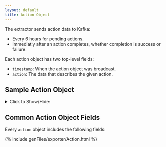 ```yaml
---
layout: default
title: Action Object
---
```


The extractor sends action data to Kafka:
* Every 6 hours for pending actions.
* Immediatly after an action completes, whether completion is success or failure.

Each action object has 
two top-level fields:

* `timestamp`: When the action object was broadcast.
* `action`: The data that describes the given action.


## Sample Action Object
<details>
<summary>Click to Show/Hide:</summary>
{% include codeSamples/basicActionObject.html %}
</details>


## Common Action Object Fields
Every `action` object includes the following fields:

{% include genFiles/exporter/Action.html %}



<!--
<details>
<summary>Click to Show/Hide:</summary>
<ul>
<li><p><code>oid</code>: The action object identifier.</p></li>
<li><p><code>creationTime</code>: When {{ site.data.vars.Product_Short }} created the action.</p></li>
<li><p><code>type</code>: The action type. Can be one of:</p>
{% include genFiles/enums/action_type.html %}
</li>
<li><p><code>state</code>: The state the action is in at the time the JASON object is created. Can be one of:</p></li>
{% include genFiles/enums/action_state.html %}
<li><p><code>mode</code>: The mode for the action execution. Can be one of:</p>
{% include genFiles/enums/action_mode.html %}
</li>
<li><p><code>category</code>: The category of action. Can be one of:</p>
{% include genFiles/enums/action_category.html %}
</li>
<li><p><code>severity</code>: The severity of the action.  Can be one of:</p>
{% include genFiles/enums/severity.html %}
</li>

<li><p><code>description</code>: The description that {{ site.data.vars.Product_Short }} generates for the action.</p></li>
<li><p><code>explanation</code>: The condition that the action is addressing.  For example, `Q2 VCPU Congestion`.</p></li>
<li><p><code>target</code>: The entity that the action operates on.</p></li>
<li><p><code>related</code>: An array of entities or groups that are related to the target entity.</p></li>
<li><p>Action Info: Information to describe the action. Depending on the type of action, can be one of:</p>
    <ul>
    <li><p><code>moveInfo</code></p></li>
    <li><p><code>resizeInfo</code></p></li>
    <li><p><code>deleteInfo</code></p></li>
    <li><p><code>buyRiInfo</code></p></li>
    </ul>
<p>For example, a <code>moveInfo</code> field describes the FROM and TO for the move:</p>
<pre>
    "moveInfo": {
      "from": {
        "oid": "73741823904848",
        "name": "hp-bl433.eng.vmturbo.com",
        "type": "PHYSICAL_MACHINE"
      },
      "to": {
        "oid": "73741823904864",
        "name": "hp-bl435.eng.vmturbo.com",
        "type": "PHYSICAL_MACHINE"
      }
    }
</pre>
</li>
</ul>

</details>
-->


